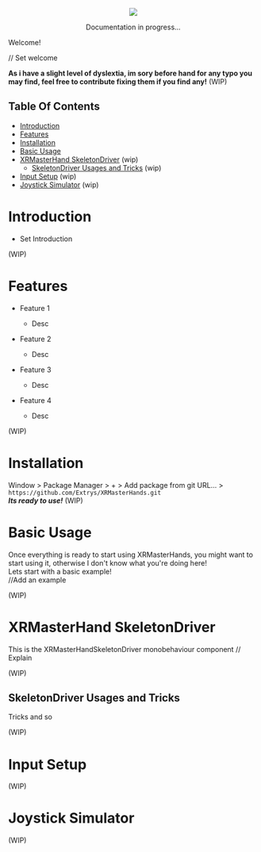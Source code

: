 
<p align="center">
  <img src="https://github.com/Extrys/XRMasterHands/assets/38926085/8f0f3ed4-f6ad-4ee5-9c91-ebf21cfc4553">
</p>
<p align="center">
  Documentation in progress...
</p>

Welcome!

// Set welcome

**As i have a slight level of dyslextia, im sory before hand for any typo you may find, feel free to contribute fixing them if you find any!**
(WIP)


## Table Of Contents

  - [Introduction](#introduction)
  - [Features](#features)
  - [Installation](#installation)
  - [Basic Usage](#basic-usage)
  - [XRMasterHand SkeletonDriver](#xrmasterhand-skeletondriver) (wip)
  	- [SkeletonDriver Usages and Tricks](#skeletondriver-usages-and-tricks) (wip)
  - [Input Setup](#input-setup) (wip)
  - [Joystick Simulator](#joystick-simulator) (wip)


# Introduction
- Set Introduction

(WIP)

# Features

- Feature 1
  - Desc

- Feature 2
  - Desc

- Feature 3
  - Desc

- Feature 4
  - Desc  

(WIP)


# Installation
Window > Package Manager > + > Add package from git URL... > ``https://github.com/Extrys/XRMasterHands.git``  
***Its ready to use!***
(WIP)

# Basic Usage
Once everything is ready to start using XRMasterHands, you might want to start using it, otherwise I don't know what you're doing here!  
Lets start with a basic example!  
//Add an example  

(WIP)

# XRMasterHand SkeletonDriver
This is the XRMasterHandSkeletonDriver monobehaviour component
// Explain  

(WIP)

## SkeletonDriver Usages and Tricks
Tricks and so  

(WIP)

# Input Setup
(WIP)

# Joystick Simulator
(WIP)

